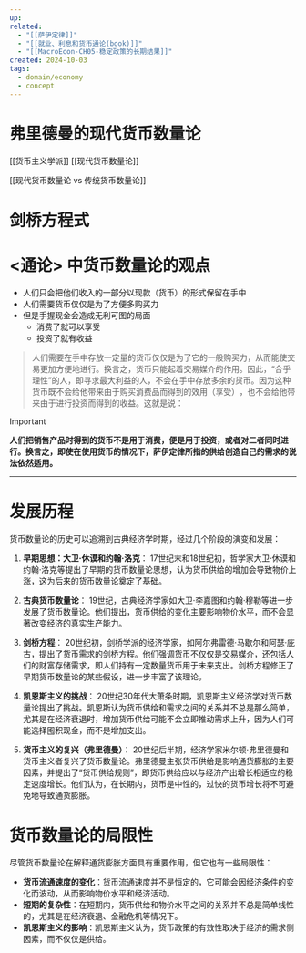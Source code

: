 ```yaml
---
up: 
related:
  - "[[萨伊定律]]"
  - "[[就业、利息和货币通论(book)]]"
  - "[[MacroEcon-CH05-稳定政策的长期结果]]"
created: 2024-10-03
tags:
  - domain/economy
  - concept
---
```

# 弗里德曼的现代货币数量论

[[货币主义学派]]
[[现代货币数量论]]

[[现代货币数量论 vs 传统货币数量论]]


# 剑桥方程式



# <通论> 中货币数量论的观点

- 人们只会把他们收入的一部分以现款（货币）的形式保留在手中
- 人们需要货币仅仅是为了方便多购买力
- 但是手握现金会造成无利可图的局面
	- 消费了就可以享受
	- 投资了就有收益

 
> 人们需要在手中存放一定量的货币仅仅是为了它的一般购买力，从而能使交易更加方便地进行。换言之，货币只能起着交易媒介的作用。因此，​“合乎理性”的人，即寻求最大利益的人，不会在手中存放多余的货币。因为这种货币既不会给他带来由于购买消费品而得到的效用（享受）​，也不会给他带来由于进行投资而得到的收益。这就是说：

> [!important] 
> 
> **人们把销售产品时得到的货币不是用于消费，便是用于投资，或者对二者同时进行。换言之，即使在使用货币的情况下，萨伊定律所指的供给创造自己的需求的说法依然适用。**





---



# 发展历程

货币数量论的历史可以追溯到古典经济学时期，经过几个阶段的演变和发展：

1. **早期思想：大卫·休谟和约翰·洛克**： 17世纪末和18世纪初，哲学家大卫·休谟和约翰·洛克等提出了早期的货币数量论思想，认为货币供给的增加会导致物价上涨，这为后来的货币数量论奠定了基础。
    
2. **古典货币数量论**： 19世纪，古典经济学家如大卫·李嘉图和约翰·穆勒等进一步发展了货币数量论。他们提出，货币供给的变化主要影响物价水平，而不会显著改变经济的真实生产能力。
    
3. **剑桥方程**： 20世纪初，剑桥学派的经济学家，如阿尔弗雷德·马歇尔和阿瑟·庇古，提出了货币需求的剑桥方程。他们强调货币不仅仅是交易媒介，还包括人们的财富存储需求，即人们持有一定数量货币用于未来支出。剑桥方程修正了早期货币数量论的某些假设，进一步丰富了该理论。
    
4. **凯恩斯主义的挑战**： 20世纪30年代大萧条时期，凯恩斯主义经济学对货币数量论提出了挑战。凯恩斯认为货币供给和需求之间的关系并不总是那么简单，尤其是在经济衰退时，增加货币供给可能不会立即推动需求上升，因为人们可能选择囤积现金，而不是增加支出。
    
5. **货币主义的复兴（弗里德曼）**： 20世纪后半期，经济学家米尔顿·弗里德曼和货币主义者复兴了货币数量论。弗里德曼主张货币供给是影响通货膨胀的主要因素，并提出了“货币供给规则”，即货币供给应以与经济产出增长相适应的稳定速度增长。他们认为，在长期内，货币是中性的，过快的货币增长将不可避免地导致通货膨胀。
    

# 货币数量论的局限性

尽管货币数量论在解释通货膨胀方面具有重要作用，但它也有一些局限性：

- **货币流通速度的变化**：货币流通速度并不是恒定的，它可能会因经济条件的变化而波动，从而影响物价水平和经济活动。
- **短期的复杂性**：在短期内，货币供给和物价水平之间的关系并不总是简单线性的，尤其是在经济衰退、金融危机等情况下。
- **凯恩斯主义的影响**：凯恩斯主义认为，货币政策的有效性取决于经济的需求侧因素，而不仅仅是供给。

